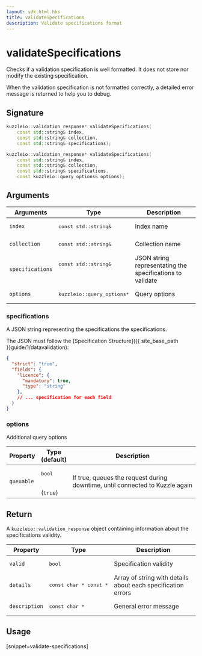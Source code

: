 ```yaml
---
layout: sdk.html.hbs
title: validateSpecifications
description: Validate specifications format
---
```


# validateSpecifications

Checks if a validation specification is well formatted. It does not store nor modify the existing specification.

When the validation specification is not formatted correctly, a detailed error message is returned to help you to debug.

## Signature

```cpp
kuzzleio::validation_response* validateSpecifications(
    const std::string& index, 
    const std::string& collection, 
    const std::string& specifications);

kuzzleio::validation_response* validateSpecifications(
    const std::string& index, 
    const std::string& collection, 
    const std::string& specifications, 
    const kuzzleio::query_options& options);
```

## Arguments

| Arguments    | Type    | Description |
|--------------|---------|-------------|
| `index` | <pre>const std::string&</pre> | Index name    | 
| `collection` | <pre>const std::string&</pre> | Collection name    |
| `specifications` | <pre>const std::string&<pre> | JSON string representating the specifications to validate |
| `options` | <pre>kuzzleio::query_options\*</pre> | Query options    | 

### specifications

A JSON string representing the specifications the specifications.

The JSON must follow the [Specification Structure]({{ site_base_path }}guide/1/datavalidation):

```json
{
  "strict": "true",
  "fields": {
    "licence": {
      "mandatory": true,
      "type": "string"
    },
    // ... specification for each field
  }
}
```

### options

Additional query options

| Property     | Type<br/>(default)    | Description        |
| ---------- | ------- | --------------------------------- | 
| `queuable` | <pre>bool</pre><br/>(`true`) | If true, queues the request during downtime, until connected to Kuzzle again |

## Return

A `kuzzleio::validation_response` object containing information about the specifications validity.

| Property   | Type    | Description        |
| ---------- | ------- | --------------------- |
| `valid` | <pre>bool</pre> | Specification validity |
| `details` | <pre>const char \* const \*</pre> | Array of string with details about each specification errors |
| `description` | <pre>const char \*</pre> | General error message |

## Usage

[snippet=validate-specifications]
